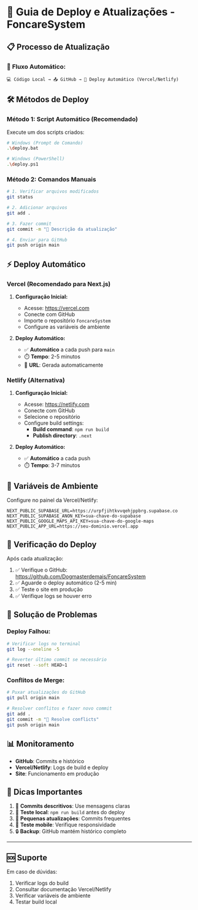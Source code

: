 # 🚀 Guia de Deploy e Atualizações - FoncareSystem

## 📋 Processo de Atualização

### 🔄 **Fluxo Automático:**
```
💻 Código Local → 📤 GitHub → 🚀 Deploy Automático (Vercel/Netlify)
```

## 🛠️ **Métodos de Deploy**

### **Método 1: Script Automático (Recomendado)**

Execute um dos scripts criados:

```bash
# Windows (Prompt de Comando)
.\deploy.bat

# Windows (PowerShell)
.\deploy.ps1
```

### **Método 2: Comandos Manuais**

```bash
# 1. Verificar arquivos modificados
git status

# 2. Adicionar arquivos
git add .

# 3. Fazer commit
git commit -m "🔄 Descrição da atualização"

# 4. Enviar para GitHub
git push origin main
```

## ⚡ **Deploy Automático**

### **Vercel (Recomendado para Next.js)**

1. **Configuração Inicial:**
   - Acesse: https://vercel.com
   - Conecte com GitHub
   - Importe o repositório `FoncareSystem`
   - Configure as variáveis de ambiente

2. **Deploy Automático:**
   - ✅ **Automático** a cada push para `main`
   - ⏱️ **Tempo**: 2-5 minutos
   - 🔗 **URL**: Gerada automaticamente

### **Netlify (Alternativa)**

1. **Configuração Inicial:**
   - Acesse: https://netlify.com
   - Conecte com GitHub
   - Selecione o repositório
   - Configure build settings:
     - **Build command**: `npm run build`
     - **Publish directory**: `.next`

2. **Deploy Automático:**
   - ✅ **Automático** a cada push
   - ⏱️ **Tempo**: 3-7 minutos

## 🔧 **Variáveis de Ambiente**

Configure no painel da Vercel/Netlify:

```env
NEXT_PUBLIC_SUPABASE_URL=https://urpfjihtkvvqehjppbrg.supabase.co
NEXT_PUBLIC_SUPABASE_ANON_KEY=sua-chave-do-supabase
NEXT_PUBLIC_GOOGLE_MAPS_API_KEY=sua-chave-do-google-maps
NEXT_PUBLIC_APP_URL=https://seu-dominio.vercel.app
```

## 📱 **Verificação do Deploy**

Após cada atualização:

1. ✅ Verifique o GitHub: https://github.com/Dogmasterdemais/FoncareSystem
2. ✅ Aguarde o deploy automático (2-5 min)
3. ✅ Teste o site em produção
4. ✅ Verifique logs se houver erro

## 🐛 **Solução de Problemas**

### **Deploy Falhou:**
```bash
# Verificar logs no terminal
git log --oneline -5

# Reverter último commit se necessário
git reset --soft HEAD~1
```

### **Conflitos de Merge:**
```bash
# Puxar atualizações do GitHub
git pull origin main

# Resolver conflitos e fazer novo commit
git add .
git commit -m "🔧 Resolve conflicts"
git push origin main
```

## 📊 **Monitoramento**

- **GitHub**: Commits e histórico
- **Vercel/Netlify**: Logs de build e deploy
- **Site**: Funcionamento em produção

## 🎯 **Dicas Importantes**

1. 📝 **Commits descritivos**: Use mensagens claras
2. 🧪 **Teste local**: `npm run build` antes do deploy
3. 🔄 **Pequenas atualizações**: Commits frequentes
4. 📱 **Teste mobile**: Verifique responsividade
5. 🔒 **Backup**: GitHub mantém histórico completo

---

## 🆘 **Suporte**

Em caso de dúvidas:
1. Verificar logs do build
2. Consultar documentação Vercel/Netlify
3. Verificar variáveis de ambiente
4. Testar build local
